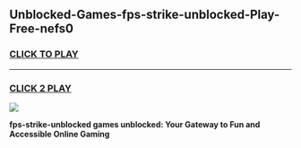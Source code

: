
## Unblocked-Games-fps-strike-unblocked-Play-Free-nefs0
<h3>
<a href="https://premium76.site?title=fps-strike-unblocked&ref=23A">CLICK TO PLAY</a></h3>
<hr>

<h3>
<a href="https://premium76.site?title=fps-strike-unblocked&ref=23A">CLICK 2 PLAY</a>
  
</h3>

<a href="https://premium76.site?title=fps-strike-unblocked&ref=23A"><img src="https://clearcache.store/games.png"></a>


**fps-strike-unblocked games unblocked: Your Gateway to Fun and Accessible Online Gaming**
